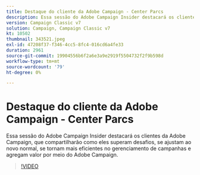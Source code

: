 ```yaml
---
title: Destaque do cliente da Adobe Campaign - Center Parcs
description: Essa sessão do Adobe Campaign Insider destacará os clientes da Adobe Campaign, que compartilharão como eles superam desafios, se ajustam ao novo normal e se tornam mais... (as descrições devem ter entre 60 e 160 caracteres)
version: Campaign Classic v7
solution: Campaign, Campaign Classic v7
kt: 10502
thumbnail: 343521.jpeg
exl-id: 47208f37-f346-4cc5-8fc4-016cd6a4fe33
duration: 2961
source-git-commit: 19904556b6f2a6e3a9e2919f5504732f2f9b598d
workflow-type: tm+mt
source-wordcount: '79'
ht-degree: 0%

---
```


# Destaque do cliente da Adobe Campaign - Center Parcs

Essa sessão do Adobe Campaign Insider destacará os clientes da Adobe Campaign, que compartilharão como eles superam desafios, se ajustam ao novo normal, se tornam mais eficientes no gerenciamento de campanhas e agregam valor por meio do Adobe Campaign.

>[!VIDEO](https://video.tv.adobe.com/v/343521/?quality=12&learn=on)
